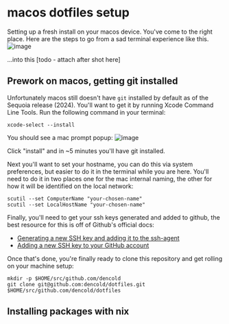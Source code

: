 # macos dotfiles setup

Setting up a fresh install on your macos device. You've come to the right place. Here are the steps to go from a sad terminal experience like this.
![image](https://github.com/user-attachments/assets/46d763a2-db72-464d-adfb-b7ad2e6355ea)

...into this [todo - attach after shot here]

## Prework on macos, getting git installed

Unfortunately macos still doesn't have `git` installed by default as of the Sequoia release (2024). You'll want to get it by running Xcode Command Line Tools. Run the following command in your terminal:

```
xcode-select --install
```

You should see a mac prompt popup:
![image](https://github.com/user-attachments/assets/8cb94071-b778-4d36-a199-a6e8627e0d0a)

Click "install" and in ~5 minutes you'll have git installed.

Next you'll want to set your hostname, you can do this via system preferences, but easier to do it in the terminal while you are here. You'll need to do it in two places one for the mac internal naming, the other for how it will be identified on the local network:

```
scutil --set ComputerName "your-chosen-name"
scutil --set LocalHostName "your-chosen-name"
```

Finally, you'll need to get your ssh keys generated and added to github, the best resource for this is off of Github's official docs:

- [Generating a new SSH key and adding it to the ssh-agent](https://docs.github.com/en/authentication/connecting-to-github-with-ssh/generating-a-new-ssh-key-and-adding-it-to-the-ssh-agent)
- [Adding a new SSH key to your GitHub account](https://docs.github.com/en/authentication/connecting-to-github-with-ssh/adding-a-new-ssh-key-to-your-github-account)

Once that's done, you're finally ready to clone this repository and get rolling on your machine setup:

```
mkdir -p $HOME/src/github.com/dencold
git clone git@github.com:dencold/dotfiles.git $HOME/src/github.com/dencold/dotfiles
```

## Installing packages with nix

